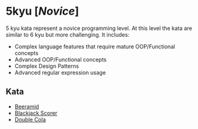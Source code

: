 # 5kyu [*Novice*]
5 kyu kata represent a novice programming level. At this level the kata are similar to 6 kyu but more challenging. It includes:  
- Complex language features that require mature OOP/Functional concepts  
- Advanced OOP/Functional concepts  
- Complex Design Patterns  
- Advanced regular expression usage

## Kata

- [Beeramid](https://www.codewars.com/kata/51e04f6b544cf3f6550000c1)
- [Blackjack Scorer](https://www.codewars.com/kata/534ffb35edb1241eda0015fe)
- [Double Cola](https://www.codewars.com/kata/551dd1f424b7a4cdae0001f0)
